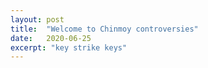 ```yaml
---
layout: post
title:  "Welcome to Chinmoy controversies"
date:   2020-06-25
excerpt: "key strike keys"
---
```

